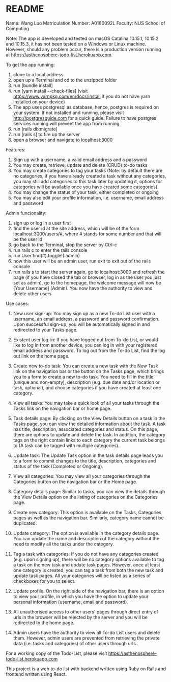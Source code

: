 # README

Name: Wang Luo 
Matriculation Number: A0180092L 
Faculty: NUS School of Computing

Note:
The app is developed and tested on macOS Catalina 10.15.1, 10.15.2 and 10.15.3, it has not been tested on a Windows or Linux machine. However, should any problem occur, there is a production version running at https://asthenosphere-todo-list.herokuapp.com.

To get the app running:
1. clone to a local address
2. open up a Terminal and cd to the unzipped folder
3. run [bundle install]
4. run [yarn install --check-files] (visit https://www.yarnpkg.com/en/docs/install if you do not have yarn installed on your device)
7. The app uses postgresql as database, hence, postgres is required on your system. If not installed and running, please visit http://postgresguide.com for a quick guide. Failure to have postgres services running will prevent the app from running.
6. run [rails db:migrate]
7. run [rails s] to fire up the server
8. open a browser and navigate to localhost:3000

Features:
1. Sign up with a username, a valid email address and a password
2. You may create, retrieve, update and delete (CRUD) to-do tasks
3. You may create categories to tag your tasks (Note: by default there are no categories, if you have already created a task without any categories, you may still add categories to this task later by updating it, options for categories will be available once you have created some categories)
4. You may change the status of your task, either completed or ongoing
5. You may also edit your profile information, i.e. username, email address and password

Admin funcionality:
1. sign up or log in a user first
2. find the user id at the site address, which will be of the form localhost:3000/users/#, where # stands for some number and that will be the user id 
3. go back to the Terminal, stop the server by Ctrl-c 
4. run rails c to enter the rails console 
5. run User.find(#).toggle!(:admin)
6. now this user will be an admin user, run exit to exit out of the rails console
7. run rails s to start the server again, go to localhost:3000 and refresh the page (if you have closed the tab or browser, log in as the user you just set as admin), go to the homepage, the welcome message will now be [Your Username] (Admin). You now have the authority to view and delete other users
  
  
Use cases:

1. New user sign-up: You may sign up as a new To-do List user with a username, an email address, a password and password confirmation. Upon successful sign-up, you will be automatically signed in and redirected to your Tasks page.

2. Existent user log-in: If you have logged out from To-do List, or would like to log in from another device, you can log in with your registered email address and password. To log out from the To-do List, find the log out link on the home page.

3. Create new to-do task: You can create a new task with the New Task link on the navigation bar or the button on the Tasks page, which brings you to a form to create a new to-do task. You need to fill in the title (unique and non-empty), description (e.g. due date and/or location or task, optional), and choose categories if you have created at least one category.

4. View all tasks: You may take a quick look of all your tasks through the Tasks link on the navigation bar or home page.

5. Task details page: By clicking on the View Details button on a task in the Tasks page, you can view the detailed information about the task. A task has title, description, associated categories and status. On this page, there are options to update and delete the task. In addition, the category tags on the right contain links to each category the current task belongs to (A task can be tagged with multiple categories).

6. Update task: The Update Task option in the task details page leads you to a form to commit changes to the title, description, categories and status of the task (Completed or Ongoing).

7. View all categories: You may view all your categories through the Categories button on the navigation bar or the Home page.

8. Category details page: Similar to tasks, you can view the details through the View Details option on the listing of categories on the Categories page.

9. Create new category: This option is available on the Tasks, Categories pages as well as the navigation bar. Similarly, category name cannot be duplicated.

10. Update category: The option is available in the category details page. You can update the name and description of the category without the need to modify all the tasks under the category.

11. Tag a task with categories: If you do not have any categories created (e.g. upon signing up), there will be no category options available to tag a task on the new task and update task pages. However, once at least one category is created, you can tag a task from both the new task and update task pages. All your categories will be listed as a series of checkboxes for you to select.

12. Update profile. On the right side of the navigation bar, there is an option to view your profile, in which you have the option to update your personal information (username, email and password).
 
13. All unauthorised access to other users’ pages through direct entry of urls in the browser will be rejected by the server and you will be redirected to the home page.

14. Admin users have the authority to view all To-do List users and delete them. However, admin users are prevented from retrieving the private data (i.e. tasks and categories) of other users through urls.


For a working copy of the Todo-List, please visit https://asthenosphere-todo-list.herokuapp.com


This project is a web to-do list with backend written using Ruby on Rails and frontend written using React.

